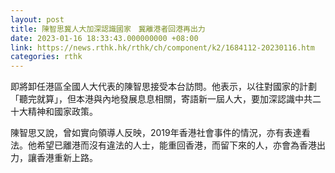 ```yaml
---
layout: post
title: 陳智思冀人大加深認識國家　冀離港者回港再出力
date: 2023-01-16 18:33:43.000000000 +08:00
link: https://news.rthk.hk/rthk/ch/component/k2/1684112-20230116.htm
categories: rthk
---
```


即將卸任港區全國人大代表的陳智思接受本台訪問。他表示，以往對國家的計劃「聽完就算」，但本港與內地發展息息相關，寄語新一屆人大，要加深認識中共二十大精神和國家政策。

陳智思又說，曾如實向領導人反映，2019年香港社會事件的情況，亦有表達看法。他希望已離港而沒有違法的人士，能重回香港，而留下來的人，亦會為香港出力，讓香港重新上路。
